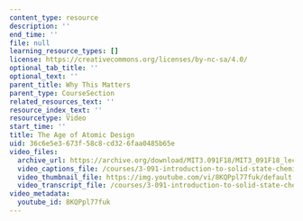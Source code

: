 ```yaml
---
content_type: resource
description: ''
end_time: ''
file: null
learning_resource_types: []
license: https://creativecommons.org/licenses/by-nc-sa/4.0/
optional_tab_title: ''
optional_text: ''
parent_title: Why This Matters
parent_type: CourseSection
related_resources_text: ''
resource_index_text: ''
resourcetype: Video
start_time: ''
title: The Age of Atomic Design
uid: 36c6e5e3-673f-58c8-cd32-6faa0485b65e
video_files:
  archive_url: https://archive.org/download/MIT3.091F18/MIT3_091F18_lec01_wtm_300k.mp4
  video_captions_file: /courses/3-091-introduction-to-solid-state-chemistry-fall-2018/8KQPpl77fuk_captions.webvtt
  video_thumbnail_file: https://img.youtube.com/vi/8KQPpl77fuk/default.jpg
  video_transcript_file: /courses/3-091-introduction-to-solid-state-chemistry-fall-2018/8KQPpl77fuk_transcript.pdf
video_metadata:
  youtube_id: 8KQPpl77fuk
---
```


